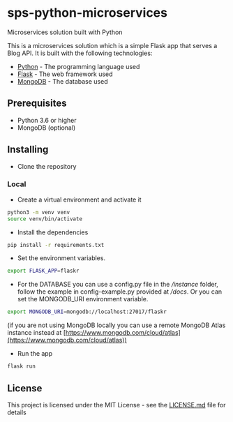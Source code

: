 # sps-python-microservices

Microservices solution built with Python

This is a microservices solution which is a simple Flask app that serves a Blog API. It is built with the following technologies:

- [Python](https://www.python.org/) - The programming language used
- [Flask](http://flask.pocoo.org/) - The web framework used
- [MongoDB](https://www.mongodb.com/) - The database used

## Prerequisites

- Python 3.6 or higher
- MongoDB (optional)

## Installing

- Clone the repository

### Local

- Create a virtual environment and activate it

```bash
python3 -m venv venv
source venv/bin/activate
```

- Install the dependencies

```bash
pip install -r requirements.txt
```

- Set the environment variables.

```bash
export FLASK_APP=flaskr
```

- For the DATABASE you can use a config.py file in the */instance* folder, follow the example in config-example.py provided at */docs*. Or you can set the MONGODB_URI environment variable.

```bash
export MONGODB_URI=mongodb://localhost:27017/flaskr
```

(if you are not using MongoDB locally you can use a remote MongoDB Atlas instance instead at [https://www.mongodb.com/cloud/atlas](https://www.mongodb.com/cloud/atlas))

- Run the app

```bash
flask run
```

## License

This project is licensed under the MIT License - see the [LICENSE.md](LICENSE.md) file for details
